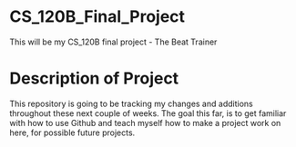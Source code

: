 # CS_120B_Final_Project
This will be my CS_120B final project - The Beat Trainer

<h1>Description of Project</h1>

<p>This repository is going to be tracking my changes and additions throughout these next couple of weeks.
The goal this far, is to get familiar with how to use Github and teach myself how to make a project work on here, for possible future projects.</p>